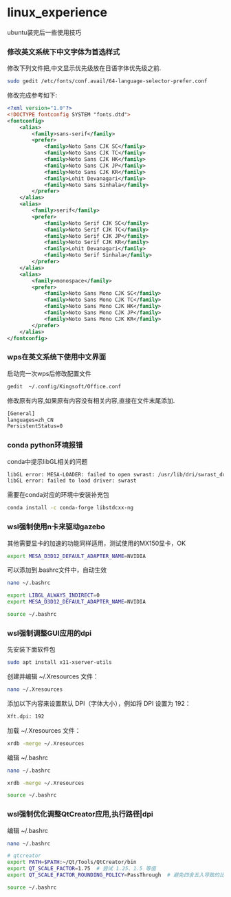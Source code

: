 ```

```

# linux_experience
ubuntu装完后一些使用技巧

### 修改英文系统下中文字体为首选样式

修改下列文件把,中文显示优先级放在日语字体优先级之前.

```bash
sudo gedit /etc/fonts/conf.avail/64-language-selector-prefer.conf
```

修改完成参考如下:

```xml
<?xml version="1.0"?>
<!DOCTYPE fontconfig SYSTEM "fonts.dtd">
<fontconfig>
	<alias>
		<family>sans-serif</family>
		<prefer>
			<family>Noto Sans CJK SC</family>
			<family>Noto Sans CJK TC</family>
			<family>Noto Sans CJK HK</family>
			<family>Noto Sans CJK JP</family>
			<family>Noto Sans CJK KR</family>
			<family>Lohit Devanagari</family>
			<family>Noto Sans Sinhala</family>
		</prefer>
	</alias>
	<alias>
		<family>serif</family>
		<prefer>
			<family>Noto Serif CJK SC</family>
			<family>Noto Serif CJK TC</family>
			<family>Noto Serif CJK JP</family>
			<family>Noto Serif CJK KR</family>
			<family>Lohit Devanagari</family>
			<family>Noto Serif Sinhala</family>
		</prefer>
	</alias>
	<alias>
		<family>monospace</family>
		<prefer>
			<family>Noto Sans Mono CJK SC</family>
			<family>Noto Sans Mono CJK TC</family>
			<family>Noto Sans Mono CJK HK</family>
			<family>Noto Sans Mono CJK JP</family>
			<family>Noto Sans Mono CJK KR</family>
		</prefer>
	</alias>
</fontconfig>
```



### wps在英文系统下使用中文界面

启动完一次wps后修改配置文件

```bash
gedit  ~/.config/Kingsoft/Office.conf 
```

修改原有内容,如果原有内容没有相关内容,直接在文件末尾添加.

```xml
[General]
languages=zh_CN
PersistentStatus=0
```

### conda python环境报错

conda中提示libGL相关的问题

```bash
libGL error: MESA-LOADER: failed to open swrast: /usr/lib/dri/swrast_dri.so: cannot open shared object file: No such file or directory (search paths /usr/lib/x86_64-linux-gnu/dri:\$${ORIGIN}/dri:/usr/lib/dri, suffix _dri)
libGL error: failed to load driver: swrast
```

需要在conda对应的环境中安装补充包

```bash
conda install -c conda-forge libstdcxx-ng
```


### wsl强制使用n卡来驱动gazebo
其他需要显卡的加速的功能同样适用，测试使用的MX150显卡，OK
```bash
export MESA_D3D12_DEFAULT_ADAPTER_NAME=NVIDIA
```
可以添加到.bashrc文件中，自动生效
```bash
nano ~/.bashrc

export LIBGL_ALWAYS_INDIRECT=0
export MESA_D3D12_DEFAULT_ADAPTER_NAME=NVIDIA

source ~/.bashrc
```

### wsl强制调整GUI应用的dpi
先安装下面软件包
```bash
sudo apt install x11-xserver-utils
```
创建并编辑 ~/.Xresources 文件：
```bash
nano ~/.Xresources
```
添加以下内容来设置默认 DPI（字体大小），例如将 DPI 设置为 192：
```bash
Xft.dpi: 192
```
加载 ~/.Xresources 文件：
```bash
xrdb -merge ~/.Xresources
```
编辑 ~/.bashrc 
```bash
nano ~/.bashrc

xrdb -merge ~/.Xresources

source ~/.bashrc
```

### wsl强制优化调整QtCreator应用,执行路径|dpi
编辑 ~/.bashrc 
```bash
nano ~/.bashrc

# qtcreator
export PATH=$PATH:~/Qt/Tools/QtCreator/bin
export QT_SCALE_FACTOR=1.75  # 尝试 1.25、1.5 等值
export QT_SCALE_FACTOR_ROUNDING_POLICY=PassThrough  # 避免四舍五入导致的比例偏差

source ~/.bashrc
```

